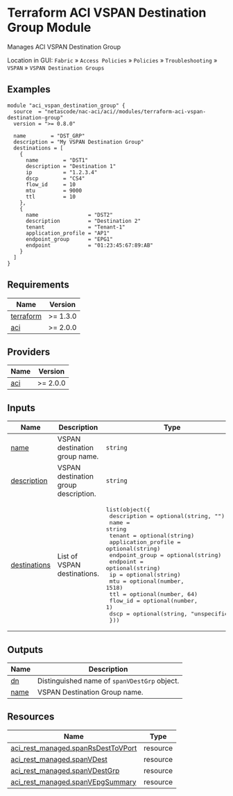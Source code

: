 <!-- BEGIN_TF_DOCS -->
# Terraform ACI VSPAN Destination Group Module

Manages ACI VSPAN Destination Group

Location in GUI:
`Fabric` » `Access Policies` » `Policies` » `Troubleshooting` » `VSPAN` » `VSPAN Destination Groups`


## Examples

```hcl
module "aci_vspan_destination_group" {
  source  = "netascode/nac-aci/aci//modules/terraform-aci-vspan-destination-group"
  version = ">= 0.8.0"

  name        = "DST_GRP"
  description = "My VSPAN Destination Group"
  destinations = [
    {
      name        = "DST1"
      description = "Destination 1"
      ip          = "1.2.3.4"
      dscp        = "CS4"
      flow_id     = 10
      mtu         = 9000
      ttl         = 10
    },
    {
      name                = "DST2"
      description         = "Destination 2"
      tenant              = "Tenant-1"
      application_profile = "AP1"
      endpoint_group      = "EPG1"
      endpoint            = "01:23:45:67:89:AB"
    }
  ]
}
```

## Requirements

| Name | Version |
|------|---------|
| <a name="requirement_terraform"></a> [terraform](#requirement\_terraform) | >= 1.3.0 |
| <a name="requirement_aci"></a> [aci](#requirement\_aci) | >= 2.0.0 |

## Providers

| Name | Version |
|------|---------|
| <a name="provider_aci"></a> [aci](#provider\_aci) | >= 2.0.0 |

## Inputs

| Name | Description | Type | Default | Required |
|------|-------------|------|---------|:--------:|
| <a name="input_name"></a> [name](#input\_name) | VSPAN destination group name. | `string` | n/a | yes |
| <a name="input_description"></a> [description](#input\_description) | VSPAN destination group description. | `string` | `""` | no |
| <a name="input_destinations"></a> [destinations](#input\_destinations) | List of VSPAN destinations. | <pre>list(object({<br>    description         = optional(string, "")<br>    name                = string<br>    tenant              = optional(string)<br>    application_profile = optional(string)<br>    endpoint_group      = optional(string)<br>    endpoint            = optional(string)<br>    ip                  = optional(string)<br>    mtu                 = optional(number, 1518)<br>    ttl                 = optional(number, 64)<br>    flow_id             = optional(number, 1)<br>    dscp                = optional(string, "unspecified")<br>  }))</pre> | `[]` | no |

## Outputs

| Name | Description |
|------|-------------|
| <a name="output_dn"></a> [dn](#output\_dn) | Distinguished name of `spanVDestGrp` object. |
| <a name="output_name"></a> [name](#output\_name) | VSPAN Destination Group name. |

## Resources

| Name | Type |
|------|------|
| [aci_rest_managed.spanRsDestToVPort](https://registry.terraform.io/providers/CiscoDevNet/aci/latest/docs/resources/rest_managed) | resource |
| [aci_rest_managed.spanVDest](https://registry.terraform.io/providers/CiscoDevNet/aci/latest/docs/resources/rest_managed) | resource |
| [aci_rest_managed.spanVDestGrp](https://registry.terraform.io/providers/CiscoDevNet/aci/latest/docs/resources/rest_managed) | resource |
| [aci_rest_managed.spanVEpgSummary](https://registry.terraform.io/providers/CiscoDevNet/aci/latest/docs/resources/rest_managed) | resource |
<!-- END_TF_DOCS -->